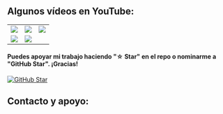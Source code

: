 <!--
**DOCK-PI3/DOCK-PI3** is a ✨ _special_ ✨ repository because its `README.md` (this file) appears on your GitHub profile.

Here are some ideas to get you started:

- 🔭 I’m currently working on ...
- 🌱 I’m currently learning ...
- 👯 I’m looking to collaborate on ...
- 🤔 I’m looking for help with ...
- 💬 Ask me about ...
- 📫 How to reach me: ...
- 😄 Pronouns: ...
- ⚡ Fun fact: ...
-->

## Algunos vídeos en YouTube:

<table style="width:100%">
<tr>
<td>
<a href="https://www.youtube.com/watch?v=kny1v10gtis">
<img src="https://i.ytimg.com/an_webp/kny1v10gtis/mqdefault_6s.webp?du=3000&sqp=CNvayp8G&rs=AOn4CLCJGRpkgUYbXHi0KBmn5SjbFg2cnA">
</a>
</td>
<td>
<a href="https://youtu.be/TNJBdzKoy7w">
<img src="https://i.ytimg.com/an_webp/TNJBdzKoy7w/mqdefault_6s.webp?du=3000&sqp=CJzNyp8G&rs=AOn4CLBtOJW1B7-ZSgjIB764hcPm5WRj_Q">
</a>
</td>
<td>
<a href="https://youtu.be/yqUKkd5LCfY">
<img src="https://i.ytimg.com/an_webp/yqUKkd5LCfY/mqdefault_6s.webp?du=3000&sqp=CO7lyp8G&rs=AOn4CLDcwPxxEGyY0T-mL9B79KMD6ZB6Zw">
</a>
</td>
</tr>
<tr>
<td>
<a href="https://youtu.be/Fwa_EQlMlhQ">
<img src="http://i3.ytimg.com/vi/Fwa_EQlMlhQ/maxresdefault.jpg">
</a>
</td>
<td>
<a href="https://youtu.be/1Yz8nJ-kITQ">
<img src="http://i3.ytimg.com/vi/1Yz8nJ-kITQ/maxresdefault.jpg">
</a>
</td>
<td>
</tr>
</table>

#### Puedes apoyar mi trabajo haciendo "☆ Star" en el repo o nominarme a "GitHub Star". ¡Gracias!

[![GitHub Star](https://img.shields.io/badge/GitHub-Nominar_a_star-yellow?style=for-the-badge&logo=github&logoColor=white&labelColor=101010)](https://stars.github.com/nominate/)


## Contacto y apoyo:
